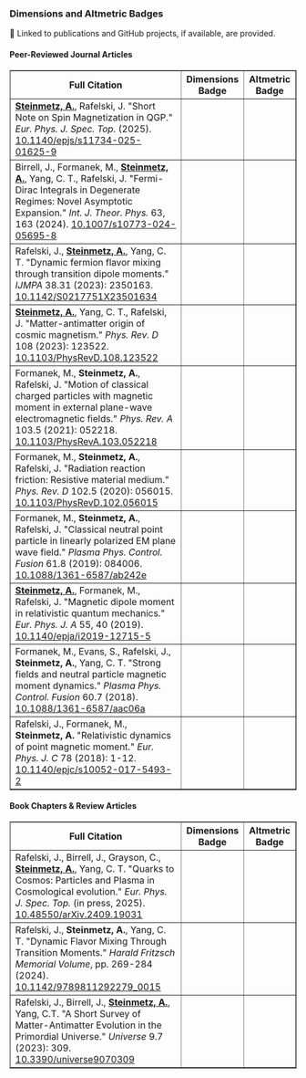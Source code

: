 <h3>Dimensions and Altmetric Badges</h3>

<script async src="https://badge.dimensions.ai/badge.js" charset="utf-8"></script>
<script type='text/javascript' src='https://d1bxh8uas1mnw7.cloudfront.net/assets/embed.js'></script>

<p>🔗 Linked to publications and GitHub projects, if available, are provided.</p>

<h4>Peer-Reviewed Journal Articles</h4>
<table border="1">
  <thead>
    <tr>
      <th>Full Citation</th>
      <th>Dimensions Badge</th>
      <th>Altmetric Badge</th>
    </tr>
  </thead>
  <tbody>
    <tr>
      <td>
        <strong><a href="https://github.com/ajsteinmetz/short-note-qgp">Steinmetz, A.</a></strong>, Rafelski, J. "Short Note on Spin Magnetization in QGP." <i>Eur. Phys. J. Spec. Top.</i> (2025). <a href="https://doi.org/10.1140/epjs/s11734-025-01625-9">10.1140/epjs/s11734-025-01625-9</a>
      </td>
      <td>
        <span class="__dimensions_badge_embed__" data-doi="10.1140/epjs/s11734-025-01625-9" data-hide-zero-citations="true" data-style="small_circle" data-legend="hover-left"></span>
      </td>
      <td>
        <div data-badge-type="donut" data-badge-popover="right" data-doi="10.1140/epjs/s11734-025-01625-9" data-hide-no-mentions="true" class="altmetric-embed"></div>
      </td>
    </tr>
    <tr>
      <td>
        Birrell, J., Formanek, M., <strong><a href="https://github.com/ajsteinmetz/fermi-distribution">Steinmetz, A.</a></strong>, Yang, C. T., Rafelski, J. "Fermi-Dirac Integrals in Degenerate Regimes: Novel Asymptotic Expansion." <i>Int. J. Theor. Phys.</i> 63, 163 (2024). <a href="https://doi.org/10.1007/s10773-024-05695-8">10.1007/s10773-024-05695-8</a>
      </td>
      <td>
        <span class="__dimensions_badge_embed__" data-doi="10.1007/s10773-024-05695-8" data-hide-zero-citations="true" data-style="small_circle" data-legend="hover-left"></span>
      </td>
      <td>
        <div data-badge-type="donut" data-badge-popover="right" data-doi="10.1007/s10773-024-05695-8" data-hide-no-mentions="true" class="altmetric-embed"></div>
      </td>
    </tr>
    <tr>
      <td>
        Rafelski, J., <strong><a href="https://github.com/ajsteinmetz/neutrino-transition-moments">Steinmetz, A.</a></strong>, Yang, C. T. "Dynamic fermion flavor mixing through transition dipole moments." <em>IJMPA</em> 38.31 (2023): 2350163. <a href="https://doi.org/10.1142/S0217751X23501634">10.1142/S0217751X23501634</a>
      </td>
      <td>
        <span class="__dimensions_badge_embed__" data-doi="10.1142/S0217751X23501634" data-hide-zero-citations="true" data-style="small_circle" data-legend="hover-left"></span>
      </td>
      <td>
        <div data-badge-type="donut" data-badge-popover="right" data-doi="10.1142/S0217751X23501634" data-hide-no-mentions="true" class="altmetric-embed"></div>
      </td>
    </tr>
    <tr>
      <td>
        <strong><a href="https://github.com/ajsteinmetz/plasma-partition">Steinmetz, A.</a></strong>, Yang, C. T., Rafelski, J. "Matter-antimatter origin of cosmic magnetism." <em>Phys. Rev. D</em> 108 (2023): 123522. <a href="https://doi.org/10.1103/PhysRevD.108.123522">10.1103/PhysRevD.108.123522</a>
      </td>
      <td>
        <span class="__dimensions_badge_embed__" data-doi="10.1103/PhysRevD.108.123522" data-hide-zero-citations="true" data-style="small_circle" data-legend="hover-left"></span>
      </td>
      <td>
        <div data-badge-type="donut" data-badge-popover="right" data-doi="10.1103/PhysRevD.108.123522" data-hide-no-mentions="true" class="altmetric-embed"></div>
      </td>
    </tr>
    <tr>
      <td>
        Formanek, M., <strong>Steinmetz, A.</strong>, Rafelski, J. "Motion of classical charged particles with magnetic moment in external plane-wave electromagnetic fields." <em>Phys. Rev. A</em> 103.5 (2021): 052218. <a href="https://doi.org/10.1103/PhysRevA.103.052218">10.1103/PhysRevA.103.052218</a>
      </td>
      <td>
        <span class="__dimensions_badge_embed__" data-doi="10.1103/PhysRevA.103.052218" data-hide-zero-citations="true" data-style="small_circle" data-legend="hover-left"></span>
      </td>
      <td>
        <div data-badge-type="donut" data-badge-popover="right" data-doi="10.1103/PhysRevA.103.052218" data-hide-no-mentions="true" class="altmetric-embed"></div>
      </td>
    </tr>
    <tr>
      <td>
        Formanek, M., <strong>Steinmetz, A.</strong>, Rafelski, J. "Radiation reaction friction: Resistive material medium." <em>Phys. Rev. D</em> 102.5 (2020): 056015. <a href="https://doi.org/https://doi.org/10.1103/PhysRevD.102.056015">10.1103/PhysRevD.102.056015</a>
      </td>
      <td>
        <span class="__dimensions_badge_embed__" data-doi="10.1103/PhysRevD.102.056015" data-hide-zero-citations="true" data-style="small_circle" data-legend="hover-left"></span>
      </td>
      <td>
        <div data-badge-type="donut" data-badge-popover="right" data-doi="10.1103/PhysRevD.102.056015" data-hide-no-mentions="true" class="altmetric-embed"></div>
      </td>
    </tr>
    <tr>
      <td>
        Formanek, M., <strong>Steinmetz, A.</strong>, Rafelski, J. "Classical neutral point particle in linearly polarized EM plane wave field." <em>Plasma Phys. Control. Fusion</em> 61.8 (2019): 084006. <a href="https://doi.org/10.1088/1361-6587/ab242e">10.1088/1361-6587/ab242e</a>
      </td>
      <td>
        <span class="__dimensions_badge_embed__" data-doi="10.1088/1361-6587/ab242e" data-hide-zero-citations="true" data-style="small_circle" data-legend="hover-left"></span>
      </td>
      <td>
        <div data-badge-type="donut" data-badge-popover="right" data-doi="10.1088/1361-6587/ab242e" data-hide-no-mentions="true" class="altmetric-embed"></div>
      </td>
    </tr>
    <tr>
      <td>
        <strong><a href="https://github.com/ajsteinmetz/magnetic-dipole-moment">Steinmetz, A.</a></strong>, Formanek, M., Rafelski, J. "Magnetic dipole moment in relativistic quantum mechanics." <em>Eur. Phys. J. A</em> 55, 40 (2019). <a href="https://doi.org/10.1140/epja/i2019-12715-5">10.1140/epja/i2019-12715-5</a>
      </td>
      <td>
        <span class="__dimensions_badge_embed__" data-doi="10.1140/epja/i2019-12715-5" data-hide-zero-citations="true" data-style="small_circle" data-legend="hover-left"></span>
      </td>
      <td>
        <div data-badge-type="donut" data-badge-popover="right" data-doi="10.1140/epja/i2019-12715-5" data-hide-no-mentions="true" class="altmetric-embed"></div>
      </td>
    </tr>
    <tr>
      <td>
        Formanek, M., Evans, S., Rafelski, J., <strong>Steinmetz, A.</strong>, Yang, C. T. "Strong fields and neutral particle magnetic moment dynamics." <em>Plasma Phys. Control. Fusion</em> 60.7 (2018). <a href="https://doi.org/10.1088/1361-6587/aac06a">10.1088/1361-6587/aac06a</a>
      </td>
      <td>
        <span class="__dimensions_badge_embed__" data-doi="10.1088/1361-6587/aac06a" data-hide-zero-citations="true" data-style="small_circle" data-legend="hover-left"></span>
      </td>
      <td>
        <div data-badge-type="donut" data-badge-popover="right" data-doi="10.1088/1361-6587/aac06a" data-hide-no-mentions="true" class="altmetric-embed"></div>
      </td>
    </tr>
    <tr>
      <td>
        Rafelski, J., Formanek, M., <strong>Steinmetz, A.</strong> "Relativistic dynamics of point magnetic moment." <em>Eur. Phys. J. C</em> 78 (2018): 1-12. <a href="https://doi.org/10.1140/epjc/s10052-017-5493-2">10.1140/epjc/s10052-017-5493-2</a>
      </td>
      <td>
        <span class="__dimensions_badge_embed__" data-doi="10.1140/epjc/s10052-017-5493-2" data-hide-zero-citations="true" data-style="small_circle" data-legend="hover-left"></span>
      </td>
      <td>
        <div data-badge-type="donut" data-badge-popover="right" data-doi="10.1140/epjc/s10052-017-5493-2" data-hide-no-mentions="true" class="altmetric-embed"></div>
      </td>
    </tr>
  </tbody>
</table>

<h4>Book Chapters &amp; Review Articles</h4>
<table border="1">
  <thead>
    <tr>
      <th>Full Citation</th>
      <th>Dimensions Badge</th>
      <th>Altmetric Badge</th>
    </tr>
  </thead>
  <tbody>
    <tr>
      <td>
        Rafelski, J., Birrell, J., Grayson, C., <strong><a href="https://github.com/ajsteinmetz/thesis-collab-project">Steinmetz, A.</a></strong>, Yang, C. T. "Quarks to Cosmos: Particles and Plasma in Cosmological evolution." <i>Eur. Phys. J. Spec. Top.</i> (in press, 2025). <a href="https://doi.org/10.48550/arXiv.2409.19031">10.48550/arXiv.2409.19031</a>
      </td>
      <td>
        <span class="__dimensions_badge_embed__" data-doi="10.48550/arXiv.2409.19031" data-hide-zero-citations="true" data-style="small_circle" data-legend="hover-left"></span>
      </td>
      <td>
        <div data-badge-type="donut" data-badge-popover="right" data-altmetric-id="168842996" data-hide-no-mentions="true" class="altmetric-embed"></div>
      </td>
    </tr>
    <tr>
      <td>
        Rafelski, J., <strong>Steinmetz, A.</strong>, Yang, C. T. "Dynamic Flavor Mixing Through Transition Moments." <em>Harald Fritzsch Memorial Volume</em>, pp. 269-284 (2024). <a href="https://doi.org/10.1142/9789811292279_0015">10.1142/9789811292279_0015</a>
      </td>
      <td>
        <span class="__dimensions_badge_embed__" data-doi="10.1142/9789811292279_0015" data-hide-zero-citations="true" data-style="small_circle" data-legend="hover-left"></span>
      </td>
      <td>
        <div data-badge-type="donut" data-badge-popover="right" data-doi="10.1142/9789811292279_0015" data-hide-no-mentions="true" class="altmetric-embed"></div>
      </td>
    </tr>
    <tr>
      <td>
        Rafelski, J., Birrell, J., <strong><a href="https://github.com/ajsteinmetz/a-short-survey">Steinmetz, A.</a></strong>, Yang, C.T. "A Short Survey of Matter-Antimatter Evolution in the Primordial Universe." <em>Universe</em> 9.7 (2023): 309. <a href="https://doi.org/10.3390/universe9070309">10.3390/universe9070309</a>
      </td>
      <td>
        <span class="__dimensions_badge_embed__" data-doi="10.3390/universe9070309" data-hide-zero-citations="true" data-style="small_circle" data-legend="hover-left"></span>
      </td>
      <td>
        <div data-badge-type="donut" data-badge-popover="right" data-doi="10.3390/universe9070309" data-hide-no-mentions="true" class="altmetric-embed"></div>
      </td>
    </tr>
  </tbody>
</table>

